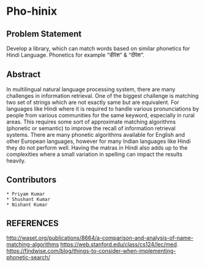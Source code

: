 # Pho-hinix

## Problem Statement
Develop a library, which can match words based on similar phonetics for Hindi Language. 
Phonetics for example “डीपेश” & “दीपेश”.

## Abstract
In multilingual natural language processing system, there are many challenges in information retrieval. One of the biggest challenge is matching two set of strings which are not exactly same but are equivalent. For languages like Hindi where it is required to handle various pronunciations by people from various communities for the same keyword, especially in rural
areas. This requires some sort of approximate matching algorithms (phonetic or semantic) to improve the recall of information retrieval systems. There are many phonetic algorithms available for English and other European languages, however for many Indian languages like Hindi they do not perform well. Having the matras in Hindi also adds up to the complexities where a small variation in spelling can impact the results heavily.

## Contributors
	* Priyam Kumar
	* Shushant Kumar
	* Nishant Kumar

## REFERENCES
http://waset.org/publications/8664/a-comparison-and-analysis-of-name-matching-algorithms
https://web.stanford.edu/class/cs124/lec/med.
https://findwise.com/blog/things-to-consider-when-implementing-phonetic-search/


